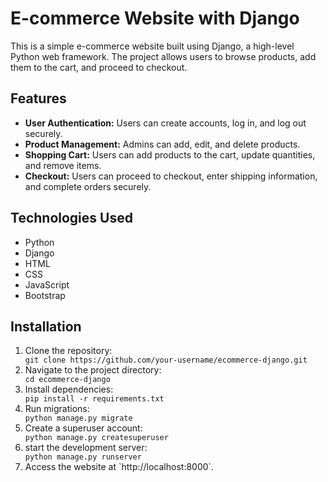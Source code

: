 <h1>E-commerce Website with Django</h1>
<p>This is a simple e-commerce website built using Django, a high-level Python web framework. The project allows users to browse products, add them to the cart, and proceed to checkout.</p>
<h2>Features</h2>
<ul>
    <li><b>User Authentication:</b> Users can create accounts, log in, and log out securely.</li>
    <li><b>Product Management:</b> Admins can add, edit, and delete products.</li>
    <li><b>Shopping Cart:</b> Users can add products to the cart, update quantities, and remove items.</li>
   <li><b>Checkout:</b> Users can proceed to checkout, enter shipping information, and complete orders securely.</li>
</ul>
<h2>Technologies Used</h2>
<ul>
    <li>Python</li>
    <li>Django</li>
    <li>HTML</li>
    <li>CSS</li>
    <li>JavaScript</li>
    <li>Bootstrap</li>

</ul>
<h2>Installation</h2>
<ol>
<li>Clone the repository:</li>
<code>git clone https://github.com/your-username/ecommerce-django.git</code>
<br>

<li>Navigate to the project directory:</li>
<code>cd ecommerce-django</code>
<br>
<li>Install dependencies:</li>
<code>pip install -r requirements.txt</code>
<br>
<li>Run migrations:</li>
<code>python manage.py migrate</code>
<br>
<li>Create a superuser account:</li>
<code>python manage.py createsuperuser</code>
<br>
<li>start the development server:</li>
<code>python manage.py runserver</code>
<br>
<li>Access the website at `http://localhost:8000`.</li>
<br>
</ol>

